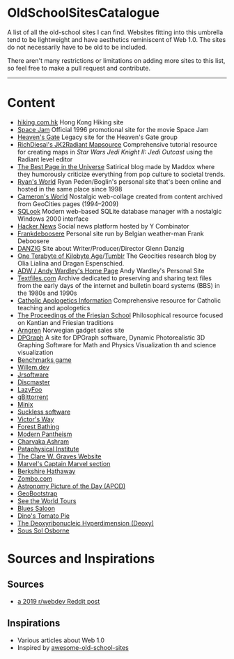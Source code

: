 # OldSchoolSitesCatalogue
A list of all the old-school sites I can find. Websites fitting into this umbrella tend to be lightweight and have aesthetics reminiscent of Web 1.0. The sites do not necessarily have to be old to be included.

There aren't many restrictions or limitations on adding more sites to this list, so feel free to make a pull request and contribute.

---

# Content
- [hiking.com.hk](http://www.hiking.com.hk/) Hong Kong Hiking site
- [Space Jam](https://www.spacejam.com/1996/) Official 1996 promotional site for the movie Space Jam
- [Heaven's Gate](https://www.heavensgate.com/) Legacy site for the Heaven's Gate group
- [RichDiesal's JK2Radiant Mapsource](https://jkhub.org/mapping/richdiesal/richdiesal.htm) Comprehensive tutorial resource for creating maps in _Star Wars Jedi Knight II: Jedi Outcast_ using the Radiant level editor
- [The Best Page in the Universe](http://maddox.xmission.com/) Satirical blog made by Maddox where they humorously criticize everything from pop culture to societal trends.
- [Ryan's World](http://boglin.iwarp.com/) Ryan Peden/Boglin's personal site that's been online and hosted in the same place since 1998
- [Cameron's World](https://www.cameronsworld.net/) Nostalgic web-collage created from content archived from GeoCities pages (1994–2009)
- [SQLook](https://sqlook.com/) Modern web-based SQLite database manager with a nostalgic Windows 2000 interface
- [Hacker News](https://news.ycombinator.com/) Social news platform hosted by Y Combinator
- [Frankdeboosere](https://www.frankdeboosere.be/) Personal site run by Belgian weather-man Frank Deboosere
- [DANZIG](http://www.danzig-verotik.com/) Site about Writer/Producer/Director Glenn Danzig
- [One Terabyte of Kilobyte Age](https://blog.geocities.institute/)/[Tumblr](https://oneterabyteofkilobyteage.tumblr.com/) The Geocities research blog by Olia Lialina and Dragan Espenschied.
- [ADW / Andy Wardley's Home Page](https://wardley.org/) Andy Wardley's Personal Site
- [Textfiles.com](http://textfiles.com/thoughts/) Archive dedicated to preserving and sharing text files from the early days of the internet and bulletin board systems (BBS) in the 1980s and 1990s
- [Catholic Apologetics Information](http://catholicapologetics.info/) Comprehensive resource for Catholic teaching and apologetics
- [The Proceedings of the Friesian School](https://friesian.com/) Philosophical resource focused on Kantian and Friesian traditions
- [Arngren](https://arngren.net/) Norwegian gadget sales site
- [DPGraph](http://www.dpgraph.com/) A site for DPGraph software, Dynamic Photorealistic 3D Graphing Software for Math and Physics Visualization th and science visualization
- [Benchmarks game](https://benchmarksgame-team.pages.debian.net/benchmarksgame)
- [Willem.dev](https://www.willem.dev/)
- [Jrsoftware](https://jrsoftware.org/isdl.php)
- [Discmaster](http://discmaster.textfiles.com/)
- [LazyFoo](https://lazyfoo.net)
- [qBittorrent](https://www.qbittorrent.org/)
- [Minix](http://www.minix3.org/)
- [Suckless software](https://suckless.org/)
- [Victor's Way](https://www.victorsway.eu/)
- [Forest Bathing](http://www.vwsp.eu/)
- [Modern Pantheism](http://www.pantheism.ie/)
- [Charvaka Ashram](http://www.charvaka.ie/)
- [Pataphysical Institute](http://www.pataphysicalinstitute.eu/)
- [The Clare W. Graves Website](https://www.clarewgraves.com/)
- [Marvel's Captain Marvel section](https://www.marvel.com/captainmarvel)
- [Berkshire Hathaway](https://www.berkshirehathaway.com/)
- [Zombo.com](https://zombo.com/)
- [Astronomy Picture of the Day (APOD)](https://apod.nasa.gov/)
- [GeoBootstrap](https://code.divshot.com/geo-bootstrap/)
- [See the World Tours](https://www.seetheworldtours.com/)
- [Blues Saloon](https://www.bluessaloon.org/)
- [Dino's Tomato Pie](https://www.dinostomatopie.com)
- [The Deoxyribonucleic Hyperdimension (Deoxy)](https://deoxy.org/)
- [Sous Sol Osborne](http://www.soussolosborne.com/)

# Sources and Inspirations
## Sources
- [a 2019 r/webdev Reddit post](https://www.reddit.com/r/webdev/comments/caezeo/web_10_era_websites_which_are_still_maintained/)
## Inspirations
- Various articles about Web 1.0
- Inspired by [awesome-old-school-sites](https://github.com/mega8bit/awesome-old-school-sites)
